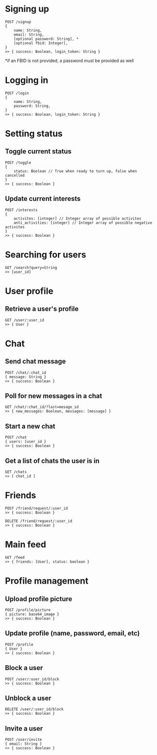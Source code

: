 # Signing up

```
POST /signup
{
	name: String,
	email: String,
	[optional password: String], *
	[optional fbid: Integer],
}
>> { success: Boolean, login_token: String }
```

*if an FBID is not provided, a password must be provided as well

# Logging in

```
POST /login
{
	name: String,
	password: String,
}
>> { success: Boolean, login_token: String }
```

# Setting status

## Toggle current status

```
POST /toggle
{
	status: Boolean // True when ready to turn up, false when cancelled
}
>> { success: Boolean }
```

## Update current interests

```
POST /interests
{
	activites: [integer] // Integer array of possible activites
	anti_activities: [integer] // Integer array of possible negative activites
}
>> { success: Boolean }
```

# Searching for users

```
GET /search?query=String
>> [user_id]
```

# User profile

## Retrieve a user's profile

```
GET /user/:user_id
>> { User }
```

# Chat

## Send chat message

```
POST /chat/:chat_id
{ message: String }
>> { success: Boolean }
```

## Poll for new messages in a chat

```
GET /chat/:chat_id/?last=mesage_id
>> { new_messages: Boolean, messages: [message] }
```

## Start a new chat

```
POST /chat
{ users: [user_id }
>> { success: Boolean }
```

## Get a list of chats the user is in

```
GET /chats
>> [ chat_id ]
```

# Friends

```
POST /friend/request/:user_id
>> { success: Boolean }
```

```
DELETE /friend/request/:user_id
>> { success: Boolean }
```

# Main feed

```
GET /feed
>> { friends: [User], status: boolean }
```

# Profile management

## Upload profile picture

```
POST /profile/picture
{ picture: base64_image }
>> { success: Boolean }
```

## Update profile (name, password, email, etc)
```
POST /profile
{ User }
>> { success: Boolean }
```

## Block a user

```
POST /user/:user_id/block
>> { success: Boolean }
```

## Unblock a user

```
DELETE /user/:user_id/block
>> { success: Boolean }
```

## Invite a user

```
POST /user/invite
{ email: String }
>> { success: Boolean }
```

